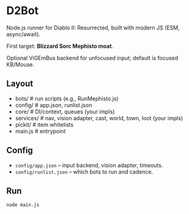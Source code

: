 

# D2Bot

Node.js runner for Diablo II: Resurrected, built with modern JS (ESM, async/await). 

First target: **Blizzard Sorc Mephisto moat**. 

Optional ViGEmBus backend for unfocused input; default is focused KB/Mouse.

## Layout

- bots/ # run scripts (e.g., RunMephisto.js)
- config/ # app.json, runlist.json
- core/ # DI/context, queues (your impls)
- services/ # nav, vision adapter, cast, world, town, loot (your impls)
- pickit/ # item whitelists
- main.js # entrypoint

## Config
- `config/app.json` – input backend, vision adapter, timeouts.
- `config/runlist.json` – which bots to run and cadence.

## Run
```bash
node main.js